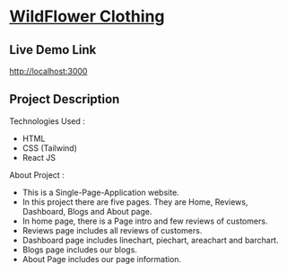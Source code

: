 # [WildFlower Clothing]()


## Live Demo Link

[http://localhost:3000](http://localhost:3000) 

## Project Description


 Technologies Used :

* HTML
* CSS (Tailwind)
* React JS

About Project :

* This is a Single-Page-Application website.
* In this project there are five pages. They are Home, Reviews, Dashboard, Blogs and About page.
* In home page, there is a Page intro and few reviews of customers.
* Reviews page includes all reviews of customers.
* Dashboard page includes linechart, piechart, areachart and barchart.
* Blogs page includes our blogs.
* About Page includes our page information.
